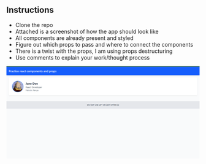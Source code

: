 ## Instructions

-   Clone the repo
-   Attached is a screenshot of how the app should look like
-   All components are already present and styled
-   Figure out which props to pass and where to connect the components
-   There is a twist with the props, I am using props destructuring
-   Use comments to explain your work/thought process

![Final output](/public/Screenshot%202025-04-09%20120658.png)
